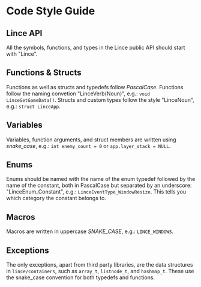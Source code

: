 # Code Style Guide

## Lince API
All the symbols, functions, and types in the Lince public API should start with "Lince".

## Functions & Structs
Functions as well as structs and typedefs follow *PascalCase*. Functions follow the naming convetion "LinceVerb(Noun)", e.g.: `void LinceGetGameData()`. Structs and custom types follow the style "LinceNoun", e.g.: `struct LinceApp`.

## Variables
Variables, function arguments, and struct members are written using *snake\_case*, e.g.: `int enemy_count = 0` or `app.layer_stack = NULL`.

## Enums
Enums should be named with the name of the enum typedef followed by the name of the constant, both in PascalCase but separated by an underscore: "LinceEnum\_Constant", e.g.: `LinceEventType_WindowResize`. This tells you which category the constant belongs to.

## Macros
Macros are written in uppercase *SNAKE\_CASE*, e.g.: `LINCE_WINDOWS`.

## Exceptions

The only exceptions, apart from third party libraries, are the data structures in `lince/containers`, such as `array_t`, `listnode_t`, and `hashmap_t`. These use the snake\_case convention for both typedefs and functions. 


